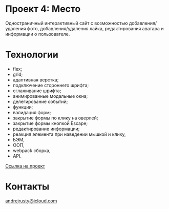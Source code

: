 # Проект 4: Место
Одностраничный интерактивный сайт с возможностью добавления/удаления фото, добавления/удаления лайка, редактирования аватара и информации о пользователе.

# Технологии
* flex;
* grid;
* адаптивная верстка;
* подключение стороннего шрифта;
* сглаживание шрифта;
* анимированные модальные окна;
* делегирование событий;
* функции;
* валидация форм;
* закрытие формы по клику на оверлей;
* закрытие формы кнопкой Escape;
* редактирование информации;
* реакция элемента при наведении мышкой и клику,
* БЭМ,
* ООП,
* webpack сборка,
* API.


 [Ссылка на проект](https://embryo83.github.io/mesto/)
 
 # Контакты
 andrejrusty@icloud.com


